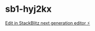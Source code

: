 # sb1-hyj2kx

[Edit in StackBlitz next generation editor ⚡️](https://stackblitz.com/~/github.com/alokrajshahi04/sb1-hyj2kx)